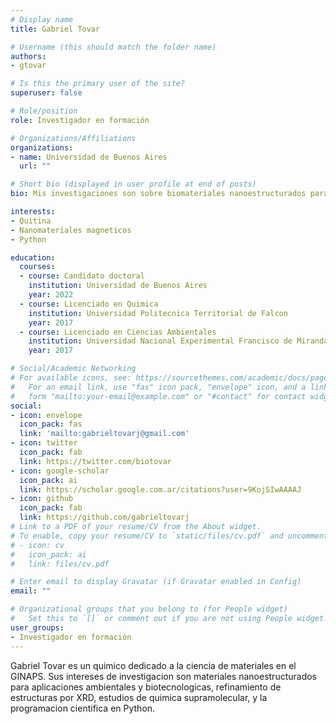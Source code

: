 ```yaml
---
# Display name
title: Gabriel Tovar

# Username (this should match the folder name)
authors:
- gtovar

# Is this the primary user of the site?
superuser: false

# Role/position
role: Investigador en formación

# Organizations/Affiliations
organizations:
- name: Universidad de Buenos Aires
  url: ""

# Short bio (displayed in user profile at end of posts)
bio: Mis investigaciones son sobre biomateriales nanoestructurados para aplicaciones ambientales y biotecnologicas.

interests:
- Quitina
- Nanomateriales magneticos
- Python

education:
  courses:
  - course: Candidato doctoral
    institution: Universidad de Buenos Aires
    year: 2022
  - course: Licenciado en Quimica
    institution: Universidad Politecnica Territorial de Falcon
    year: 2017
  - course: Licenciado en Ciencias Ambientales
    institution: Universidad Nacional Experimental Francisco de Miranda 
    year: 2017

# Social/Academic Networking
# For available icons, see: https://sourcethemes.com/academic/docs/page-builder/#icons
#   For an email link, use "fas" icon pack, "envelope" icon, and a link in the
#   form "mailto:your-email@example.com" or "#contact" for contact widget.
social:
- icon: envelope
  icon_pack: fas
  link: 'mailto:gabrieltovarj@gmail.com'
- icon: twitter
  icon_pack: fab
  link: https://twitter.com/biotovar
- icon: google-scholar
  icon_pack: ai
  link: https://scholar.google.com.ar/citations?user=9KojSIwAAAAJ
- icon: github
  icon_pack: fab
  link: https://github.com/gabrieltovarj
# Link to a PDF of your resume/CV from the About widget.
# To enable, copy your resume/CV to `static/files/cv.pdf` and uncomment the lines below.
# - icon: cv
#   icon_pack: ai
#   link: files/cv.pdf

# Enter email to display Gravatar (if Gravatar enabled in Config)
email: ""

# Organizational groups that you belong to (for People widget)
#   Set this to `[]` or comment out if you are not using People widget.
user_groups:
- Investigador en formación
---
```


Gabriel Tovar es un quimico dedicado a la ciencia de materiales en el GINAPS. Sus intereses de investigacion son materiales nanoestructurados para aplicaciones ambientales y biotecnologicas, refinamiento de estructuras por XRD, estudios de quimica supramolecular, y la programacion cientifica en Python.
